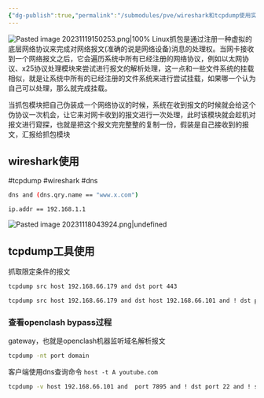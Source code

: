 ```yaml
---
{"dg-publish":true,"permalink":"/submodules/pve/wireshark和tcpdump使用实战/","noteIcon":"3"}
---
```


![Pasted image 20231119150253.png|100%](/img/user/pics/Pasted%20image%2020231119150253.png)
Linux抓包是通过注册一种虚拟的底层网络协议来完成对网络报文(准确的说是网络设备)消息的处理权。当网卡接收到一个网络报文之后，它会遍历系统中所有已经注册的网络协议，例如以太网协议、x25协议处理模块来尝试进行报文的解析处理，这一点和一些文件系统的挂载相似，就是让系统中所有的已经注册的文件系统来进行尝试挂载，如果哪一个认为自己可以处理，那么就完成挂载。

当抓包模块把自己伪装成一个网络协议的时候，系统在收到报文的时候就会给这个伪协议一次机会，让它来对网卡收到的报文进行一次处理，此时该模块就会趁机对报文进行窥探，也就是把这个报文完完整整的复制一份，假装是自己接收到的报文，汇报给抓包模块


## wireshark使用
#tcpdump #wireshark #dns

```bash
dns and (dns.qry.name == "www.x.com")
```




```bash
ip.addr == 192.168.1.1
```

![Pasted image 20231118043924.png|undefined](/img/user/pics/Pasted%20image%2020231118043924.png)

## tcpdump工具使用

抓取限定条件的报文

```bash
tcpdump src host 192.168.66.179 and dst port 443

tcpdump src host 192.168.66.179 and dst host 192.168.66.101 and ! dst port 22
```


### 查看openclash bypass过程
gateway，也就是openclash机器监听域名解析报文

```bash
tcpdump -nt port domain
```

客户端使用dns查询命令
`host -t A youtube.com`



```bash
tcpdump -v host 192.168.66.101 and  port 7895 and ! dst port 22 and ! src port 22
```
